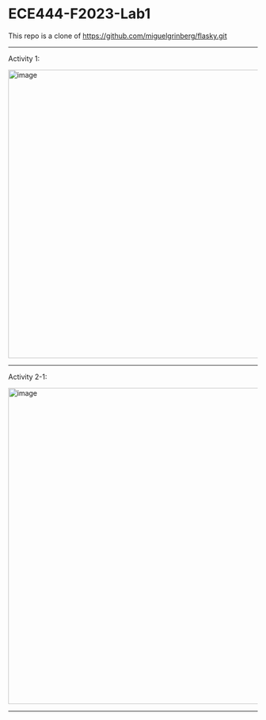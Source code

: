 # ECE444-F2023-Lab1

This repo is a clone of https://github.com/miguelgrinberg/flasky.git

***

Activity 1:

<img width="582" alt="image" src="https://github.com/jioh-kim/ECE444-F2023-Lab1/assets/77854386/6cbc0e08-98f1-4d53-a667-6211dedf1ea0">

***

Activity 2-1:

<img width="638" alt="image" src="https://github.com/jioh-kim/ECE444-F2023-Lab1/assets/77854386/099f5dab-13e6-44c6-a024-b1bd5750cdca">

***

